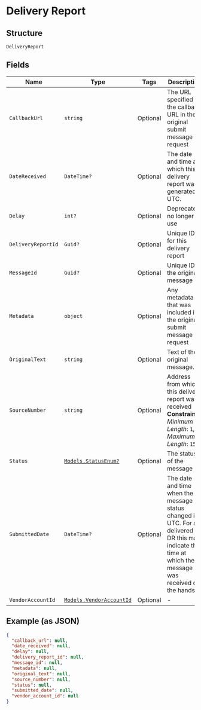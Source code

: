 
# Delivery Report

## Structure

`DeliveryReport`

## Fields

| Name | Type | Tags | Description |
|  --- | --- | --- | --- |
| `CallbackUrl` | `string` | Optional | The URL specified as the callback URL in the original submit message request |
| `DateReceived` | `DateTime?` | Optional | The date and time at which this delivery report was generated in UTC. |
| `Delay` | `int?` | Optional | Deprecated, no longer in use |
| `DeliveryReportId` | `Guid?` | Optional | Unique ID for this delivery report |
| `MessageId` | `Guid?` | Optional | Unique ID of the original message |
| `Metadata` | `object` | Optional | Any metadata that was included in the original submit message request |
| `OriginalText` | `string` | Optional | Text of the original message. |
| `SourceNumber` | `string` | Optional | Address from which this delivery report was received<br>**Constraints**: *Minimum Length*: `1`, *Maximum Length*: `15` |
| `Status` | [`Models.StatusEnum?`](../../doc/models/status-enum.md) | Optional | The status of the message |
| `SubmittedDate` | `DateTime?` | Optional | The date and time when the message status changed in UTC. For a delivered DR this may indicate the time at which the message was received on the handset. |
| `VendorAccountId` | [`Models.VendorAccountId`](../../doc/models/vendor-account-id.md) | Optional | - |

## Example (as JSON)

```json
{
  "callback_url": null,
  "date_received": null,
  "delay": null,
  "delivery_report_id": null,
  "message_id": null,
  "metadata": null,
  "original_text": null,
  "source_number": null,
  "status": null,
  "submitted_date": null,
  "vendor_account_id": null
}
```

